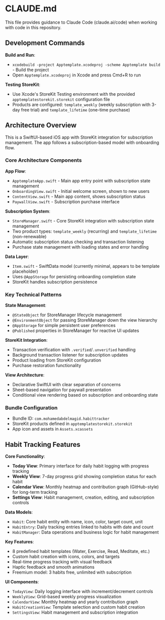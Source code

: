 # CLAUDE.md

This file provides guidance to Claude Code (claude.ai/code) when working with code in this repository.

## Development Commands

**Build and Run**:
- `xcodebuild -project Apptemplate.xcodeproj -scheme Apptemplate build` - Build the project
- Open `Apptemplate.xcodeproj` in Xcode and press Cmd+R to run

**Testing StoreKit**:
- Use Xcode's StoreKit Testing environment with the provided `apptemplatestorekit.storekit` configuration file
- Products are configured: `template_weekly` (weekly subscription with 3-day free trial) and `template_lifetime` (one-time purchase)

## Architecture Overview

This is a SwiftUI-based iOS app with StoreKit integration for subscription management. The app follows a subscription-based model with onboarding flow.

### Core Architecture Components

**App Flow**:
- `ApptemplateApp.swift` - Main app entry point with subscription state management
- `OnboardingView.swift` - Initial welcome screen, shown to new users
- `ContentView.swift` - Main app content, shows subscription status
- `PaywallView.swift` - Subscription purchase interface

**Subscription System**:
- `StoreManager.swift` - Core StoreKit integration with subscription state management
- Two product types: `template_weekly` (recurring) and `template_lifetime` (non-renewable)
- Automatic subscription status checking and transaction listening
- Purchase state management with loading states and error handling

**Data Layer**:
- `Item.swift` - SwiftData model (currently minimal, appears to be template placeholder)
- Uses `@AppStorage` for persisting onboarding completion state
- StoreKit handles subscription persistence

### Key Technical Patterns

**State Management**:
- `@StateObject` for StoreManager lifecycle management
- `@EnvironmentObject` for passing StoreManager down the view hierarchy
- `@AppStorage` for simple persistent user preferences
- `@Published` properties in StoreManager for reactive UI updates

**StoreKit Integration**:
- Transaction verification with `.verified`/`.unverified` handling
- Background transaction listener for subscription updates
- Product loading from StoreKit configuration
- Purchase restoration functionality

**View Architecture**:
- Declarative SwiftUI with clear separation of concerns
- Sheet-based navigation for paywall presentation
- Conditional view rendering based on subscription and onboarding state

### Bundle Configuration

- Bundle ID: `com.mohamedabdelmagid.habittracker`
- StoreKit products defined in `apptemplatestorekit.storekit`
- App icon and assets in `Assets.xcassets`

## Habit Tracking Features

**Core Functionality**:
- **Today View**: Primary interface for daily habit logging with progress tracking
- **Weekly View**: 7-day progress grid showing completion status for each habit
- **Calendar View**: Monthly heatmap and contribution graph (GitHub-style) for long-term tracking
- **Settings View**: Habit management, creation, editing, and subscription controls

**Data Models**:
- `Habit`: Core habit entity with name, icon, color, target count, unit
- `HabitEntry`: Daily tracking entries linked to habits with date and count
- `HabitManager`: Data operations and business logic for habit management

**Key Features**:
- 8 predefined habit templates (Water, Exercise, Read, Meditate, etc.)
- Custom habit creation with icons, colors, and targets
- Real-time progress tracking with visual feedback
- Haptic feedback and smooth animations
- Freemium model: 3 habits free, unlimited with subscription

**UI Components**:
- `TodayView`: Daily logging interface with increment/decrement controls
- `WeeklyView`: Grid-based weekly progress visualization
- `CalendarView`: Monthly heatmap and yearly contribution graph
- `HabitCreationView`: Template selection and custom habit creation
- `SettingsView`: Habit management and subscription integration